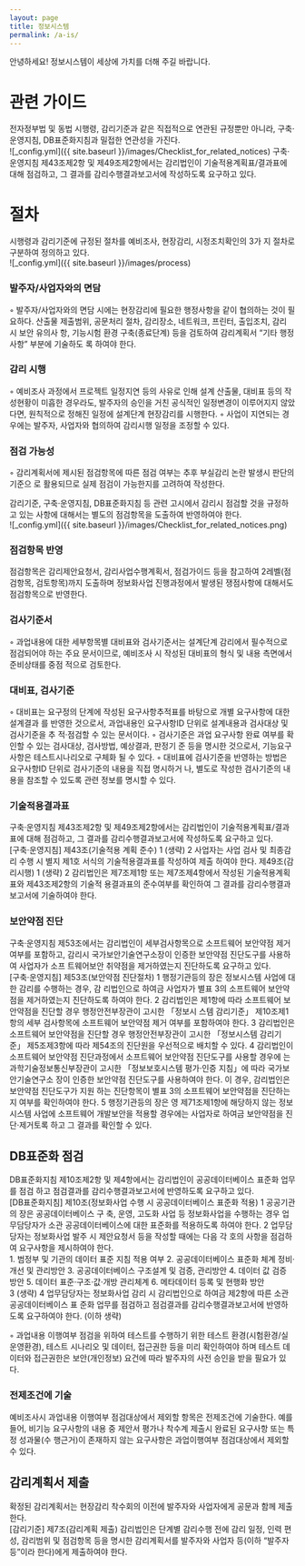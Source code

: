 ```yaml
---
layout: page
title: 정보시스템 
permalink: /a-is/
---
```


안녕하세요! 정보시스템이 세상에 가치를 더해 주길 바랍니다.

# 관련 가이드   
전자정부법 및 동법 시행령, 감리기준과 같은 직접적으로 연관된 규정뿐만 아니라, 구축·운영지침, DB표준화지침과 밀접한 연관성을 가진다.    
![_config.yml]({{ site.baseurl }}/images/Checklist_for_related_notices)
구축·운영지침 제43조제2항 및 제49조제2항에서는 감리법인이 기술적용계획표/결과표에 대해 점검하고, 그 결과를 감리수행결과보고서에 작성하도록 요구하고 있다.  

# 절차  
시행령과 감리기준에 규정된 절차를 예비조사, 현장감리, 시정조치확인의 3가 지 절차로 구분하여 정의하고 있다.  
![_config.yml]({{ site.baseurl }}/images/process)

### 발주자/사업자와의 면담  
◦ 발주자/사업자와의 면담 시에는 현장감리에 필요한 행정사항을 같이 협의하는 것이 필요하다. 산출물 제출범위, 공문처리 절차, 감리장소, 네트워크, 프린터, 출입조치, 감리 시 보안 유의사 항, 기능시험 환경 구축(종료단계) 등을 검토하여 감리계획서 “기타 행정사항” 부분에 기술하도 록 하여야 한다.  

### 감리 시행   
◦ 예비조사 과정에서 프로젝트 일정지연 등의 사유로 인해 설계 산출물, 대비표 등의 작성현황이 미흡한 경우라도, 발주자의 승인을 거친 공식적인 일정변경이 이루어지지 않았다면, 원칙적으로 정해진 일정에 설계단계 현장감리를 시행한다.
◦ 사업이 지연되는 경우에는 발주자, 사업자와 협의하여 감리시행 일정을 조정할 수 있다.

### 점검 가능성  
 ◦ 감리계획서에 제시된 점검항목에 따른 점검 여부는 추후 부실감리 논란 발생시 판단의 기준으 로 활용되므로 실제 점검이 가능한지를 고려하여 작성한다.  

 감리기준, 구축·운영지침, DB표준화지침 등 관련 고시에서 감리시 점검할 것을 규정하고 있는 사항에 대해서는 별도의 점검항목을 도출하여 반영하여야 한다.  
 ![_config.yml]({{ site.baseurl }}/images/Checklist_for_related_notices.png)  

### 점검항목 반영   
점검항목은 감리제안요청서, 감리사업수행계획서, 점검가이드 등을 참고하여 2레벨(점검항목, 검토항목)까지 도출하며 정보화사업 진행과정에서 발생된 쟁점사항에 대해서도 점검항목으로 반영한다.

### 검사기준서
◦ 과업내용에 대한 세부항목별 대비표와 검사기준서는 설계단계 감리에서 필수적으로 점검되어야 하는 주요 문서이므로, 예비조사 시 작성된 대비표의 형식 및 내용 측면에서 준비상태를 중점 적으로 검토한다.

### 대비표, 검사기준  
◦ 대비표는 요구정의 단계에 작성된 요구사항추적표를 바탕으로 개별 요구사항에 대한 설계결과 를 반영한 것으로서, 과업내용인 요구사항ID 단위로 설계내용과 검사대상 및 검사기준을 추 적·점검할 수 있는 문서이다.
◦ 검사기준은 과업 요구사항 완료 여부를 확인할 수 있는 검사대상, 검사방법, 예상결과, 판정기 준 등을 명시한 것으로서, 기능요구사항은 테스트시나리오로 구체화 될 수 있다.
◦ 대비표에 검사기준을 반영하는 방법은 요구사항ID 단위로 검사기준의 내용을 직접 명시하거 나, 별도로 작성한 검사기준의 내용을 참조할 수 있도록 관련 정보를 명시할 수 있다.
 

### 기술적용결과표  
구축·운영지침 제43조제2항 및 제49조제2항에서는 감리법인이 기술적용계획표/결과표에 대해 점검하고, 그 결과를 감리수행결과보고서에 작성하도록 요구하고 있다.  
[구축·운영지침]
제43조(기술적용 계획 준수) 1 (생략)
2 사업자는 사업 검사 및 최종감리 수행 시 별지 제1호 서식의 기술적용결과표를 작성하여 제출 하여야 한다.
제49조(감리시행) 1 (생략)
2 감리법인은 제7조제1항 또는 제7조제4항에서 작성된 기술적용계획표와 제43조제2항의 기술적 용결과표의 준수여부를 확인하여 그 결과를 감리수행결과보고서에 기술하여야 한다.

### 보안약점 진단 
구축·운영지침 제53조에서는 감리법인이 세부검사항목으로 소프트웨어 보안약점 제거 여부를 포함하고, 감리시 국가보안기술연구소장이 인증한 보안약점 진단도구를 사용하여 사업자가 소프 트웨어보안 취약점을 제거하였는지 진단하도록 요구하고 있다.  
[구축·운영지침]
제53조(보안약점 진단절차) 1 행정기관등의 장은 정보시스템 사업에 대한 감리를 수행하는 경우, 감 리법인으로 하여금 사업자가 별표 3의 소프트웨어 보안약점을 제거하였는지 진단하도록 하여야 한다. 2 감리법인은 제1항에 따라 소프트웨어 보안약점을 진단할 경우 행정안전부장관이 고시한 「정보시 스템 감리기준」 제10조제1항의 세부 검사항목에 소프트웨어 보안약점 제거 여부를 포함하여야 한다. 3 감리법인은 소프트웨어 보안약점을 진단할 경우 행정안전부장관이 고시한 「정보시스템 감리기 준」 제5조제3항에 따라 제54조의 진단원을 우선적으로 배치할 수 있다.
4 감리법인이 소프트웨어 보안약점 진단과정에서 소프트웨어 보안약점 진단도구를 사용할 경우에 는 과학기술정보통신부장관이 고시한 「정보보호시스템 평가·인증 지침」에 따라 국가보안기술연구소 장이 인증한 보안약점 진단도구를 사용하여야 한다. 이 경우, 감리법인은 보안약점 진단도구가 지원 하는 진단항목이 별표 3의 소프트웨어 보안약점을 진단하는지 여부를 확인하여야 한다. 5 행정기관등의 장은 영 제71조제1항에 해당하지 않는 정보시스템 사업에 소프트웨어 개발보안을 적용할 경우에는 사업자로 하여금 보안약점을 진단·제거토록 하고 그 결과를 확인할 수 있다.

## DB표준화 점검  
DB표준화지침 제10조제2항 및 제4항에서는 감리법인이 공공데이터베이스 표준화 업무를 점검 하고 점검결과를 감리수행결과보고서에 반영하도록 요구하고 있다.  
[DB표준화지침]
제10조(정보화사업 수행 시 공공데이터베이스 표준화 적용) 1 공공기관의 장은 공공데이터베이스 구 축, 운영, 고도화 사업 등 정보화사업을 수행하는 경우 업무담당자가 소관 공공데이터베이스에 대한 표준화를 적용하도록 하여야 한다.
2 업무담당자는 정보화사업 발주 시 제안요청서 등을 작성할 때에는 다음 각 호의 사항을 점검하 여 요구사항을 제시하여야 한다.  
    1. 범정부 및 기관의 데이터 표준 지침 적용 여부
    2. 공공데이터베이스 표준화 체계 정비·개선 및 관리방안
    3. 공공데이터베이스 구조설계 및 검증, 관리방안
    4. 데이터 값 검증 방안
    5. 데이터 표준·구조·값·개방 관리체계
    6. 메타데이터 등록 및 현행화 방안   
3 (생략)
4 업무담당자는 정보화사업 감리 시 감리법인으로 하여금 제2항에 따른 소관 공공데이터베이스 표 준화 업무를 점검하고 점검결과를 감리수행결과보고서에 반영하도록 요구하여야 한다. (이하 생략)    


◦ 과업내용 이행여부 점검을 위하여 테스트를 수행하기 위한 테스트 환경(시험환경/실운영환경), 테스트 시나리오 및 데이터, 접근권한 등을 미리 확인하여야 하며 테스트 데이터와 접근권한은 보안(개인정보) 요건에 따라 발주자의 사전 승인을 받을 필요가 있다.

### 전제조건에 기술  
예비조사시 과업내용 이행여부 점검대상에서 제외할 항목은 전제조건에 기술한다. 예를 들어, 비기능 요구사항의 내용 중 제안서 평가나 착수계 제출시 완료된 요구사항 또는 특정 성과물(수 행근거)이 존재하지 않는 요구사항은 과업이행여부 점검대상에서 제외할 수 있다.



## 감리계획서 제출  
확정된 감리계획서는 현장감리 착수회의 이전에 발주자와 사업자에게 공문과 함께 제출한다.  
[감리기준]
제7조(감리계획 제출) 감리법인은 단계별 감리수행 전에 감리 일정, 인력 편성, 감리범위 및 점검항목 등을 명시한 감리계획서를 발주자와 사업자 등(이하 “발주자등”이라 한다)에게 제출하여야 한다.  


